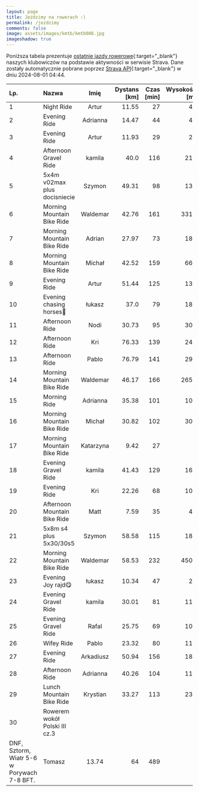 ```yaml
---
layout: page
title: Jeździmy na rowerach :)
permalink: /jezdzimy
comments: false
image: assets/images/kmtb/kmtb008.jpg
imageshadow: true
---
```


Poniższa tabela prezentuje [ostatnie jazdy rowerowe](https://www.strava.com/clubs/336381){:target="_blank"} naszych klubowiczów na podstawie aktywności w serwisie Strava. Dane zostały automatycznie pobrane poprzez [Strava API](https://developers.strava.com/docs/reference/#api-Clubs-getClubActivitiesById){:target="_blank"} w dniu 2024-08-01 04:44.

Lp. | Nazwa | Imię | Dystans [km] | Czas [min] | Wysokość [m]
:--- | :--- | :---: | ---: | ---: | ---:
1|Night Ride|Artur|11.55|27|44
2|Evening Ride|Adrianna|14.47|44|47
3|Evening Ride|Artur|11.93|29|28
4|Afternoon Gravel Ride|kamila|40.0|116|215
5|5x4m v02max plus docisniecie|Szymon|49.31|98|130
6|Morning Mountain Bike Ride|Waldemar|42.76|161|3315
7|Morning Mountain Bike Ride|Adrian|27.97|73|187
8|Morning Mountain Bike Ride|Michał|42.52|159|662
9|Evening Ride|Artur|51.44|125|134
10|Evening chasing horses🤠|łukasz|37.0|79|187
11|Afternoon Ride|Nodi|30.73|95|302
12|Afternoon Ride|Kri|76.33|139|241
13|Afternoon Ride|Pablo|76.79|141|297
14|Morning Mountain Bike Ride|Waldemar|46.17|166|2654
15|Morning Ride|Adrianna|35.38|101|107
16|Morning Mountain Bike Ride|Michał|30.82|102|305
17|Morning Mountain Bike Ride|Katarzyna|9.42|27|9
18|Evening Gravel Ride|kamila|41.43|129|166
19|Evening Ride|Kri|22.26|68|101
20|Afternoon Mountain Bike Ride|Matt|7.59|35|43
21|5x8m s4 plus 5x30/30s5|Szymon|58.58|115|186
22|Morning Mountain Bike Ride|Waldemar|58.53|232|4505
23|Evening Joy rajd😋|łukasz|10.34|47|28
24|Evening Gravel Ride|kamila|30.01|81|119
25|Evening Gravel Ride|Rafal|25.75|69|102
26|Wifey Ride|Pablo|23.32|80|110
27|Evening Ride|Arkadiusz|50.94|156|183
28|Afternoon Ride|Adrianna|40.26|104|116
29|Lunch Mountain Bike Ride|Krystian|33.27|113|235
30|Rowerem wokół Polski III cz.3
DNF, Sztorm, Wiatr 5-6 w Porywach 7-8 BFT.|Tomasz|13.74|64|489

